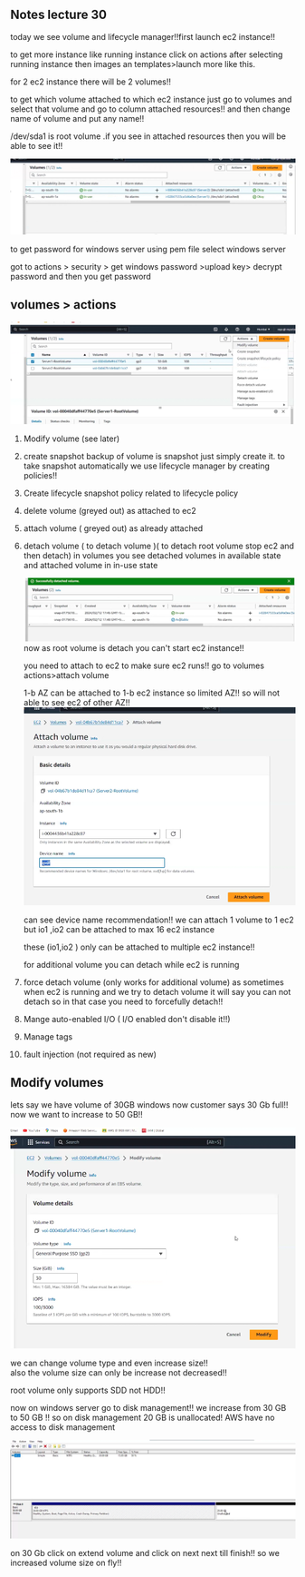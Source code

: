 ## Notes lecture 30

today we see volume and lifecycle manager!!first launch ec2 instance!!

to get more instance like running instance click on actions after selecting running instance then images an templates>launch more like this.

for 2 ec2 instance there will be 2 volumes!! 

to get which volume attached to which ec2 instance just go to volumes and select that volume and go to column attached resources!! and then change name of volume and put any name!!

/dev/sda1 is root volume .if you see in attached resources then you will be able to see it!!

![alt text](image.png)

to get password for windows server using pem file select windows server

got to actions > security > get windows password >upload key> decrypt password and then you get password

## volumes > actions

![alt text](image-1.png)

1. Modify volume (see later)
2. create snapshot backup of volume is snapshot just simply create it. to take snapshot 
automatically we use lifecycle manager by creating policies!!
3. Create lifecycle snapshot policy related to lifecycle policy
4. delete volume (greyed out) as attached to ec2
5. attach volume ( greyed out) as already attached
6. detach volume ( to detach volume )( to detach root volume stop ec2 and then detach)
  in volumes you see detached volumes in available state and attached volume in in-use state

    ![alt text](image-2.png)
    now as root volume is detach you can't start ec2 instance!!

    you need to attach to ec2 to make sure ec2 runs!! go to volumes 
    actions>attach volume

    1-b AZ can be attached to 1-b ec2 instance so limited AZ!! so will not able to see
    ec2 of other AZ!!
    ![alt text](image-3.png)

    can see device name recommendation!!
    we can attach 1 volume to 1 ec2 but io1 ,io2 can be attached to max 16 ec2 instance

    these (io1,io2 ) only can be attached to multiple ec2 instance!!

    for additional volume you can detach while ec2 is running

7. force detach volume (only works for additional volume) as sometimes when ec2 is running and 
we try to detach volume it will say you can not detach so in that case you need to forcefully detach!!

8. Mange auto-enabled I/O ( I/O enabled don't disable it!!)

9. Manage tags

10. fault injection (not required as new)

## Modify volumes

lets say we have volume of 30GB windows now customer says 30 Gb full!! now we want to
increase to 50 GB!!

![alt text](image-4.png)

we can change volume type and even increase size!!  
also the volume size can only be increase not decreased!!

root volume only supports SDD not HDD!!

now on windows server go to disk management!! we increase from 30 GB to 50 GB !!
so on disk management 20 GB is unallocated! AWS have no access to disk management

![alt text](image-5.png)

on 30 Gb click on extend volume and click on next next till finish!! so we increased volume 
size on fly!!































































































































































